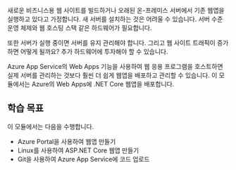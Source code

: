 새로운 비즈니스용 웹 사이트를 빌드하거나 오래된 온-프레미스 서버에서 기존 웹앱을 실행하고 있다고 가정합니다. 새 서버를 설치하는 것은 어려울 수 있습니다. 서버 수준 운영 체제와 웹 호스팅 스택 같은 하드웨어가 필요합니다.

또한 서버가 실행 중이면 서버를 유지 관리해야 합니다. 그리고 웹 사이트 트래픽이 증가하면 어떻게 될까요? 추가 하드웨어에 투자해야 할 수 있습니다.

Azure App Service의 Web Apps 기능을 사용하여 웹 응용 프로그램을 호스트하면 실제 서버를 관리하는 것보다 훨씬 더 쉽게 웹앱을 배포하고 관리할 수 있습니다. 이 모듈에서는 Azure의 Web Apps에 .NET Core 웹앱을 배포합니다.

## <a name="learning-objectives"></a>학습 목표

이 모듈에서는 다음을 수행합니다.

- Azure Portal을 사용하여 웹앱 만들기
- Linux를 사용하여 ASP.NET Core 웹앱 만들기
- Git을 사용하여 Azure App Service에 코드 업로드
